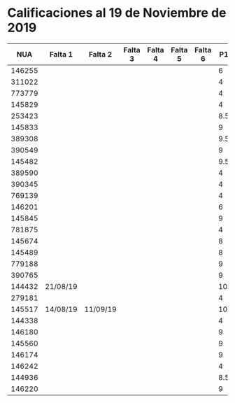 # Calificaciones al 19 de Noviembre de 2019

| NUA    | Falta 1  | Falta 2  | Falta 3 | Falta 4 | Falta 5 | Falta 6 | P1  | P2  | P3  | P4 |
|--------|----------|----------|---------|---------|---------|---------|-----|-----|-----|----|
| 146255 |          |          |         |         |         |         | 6   | 8.5 | 8   |    |
| 311022 |          |          |         |         |         |         | 4   | 9   | 9   |    |
| 773779 |          |          |         |         |         |         | 4   | 8   | 8.5 |    |
| 145829 |          |          |         |         |         |         | 4   | 10  | 10  |    |
| 253423 |          |          |         |         |         |         | 8.5 | 8.5 | 10  |    |
| 145833 |          |          |         |         |         |         | 9   | 8.5 | 10  |    |
| 389308 |          |          |         |         |         |         | 9.5 | 9   | 10  |    |
| 390549 |          |          |         |         |         |         | 9   | 9   | 9   |    |
| 145482 |          |          |         |         |         |         | 9.5 | 9   | 10  |    |
| 389590 |          |          |         |         |         |         | 4   | 9   | 9   |    |
| 390345 |          |          |         |         |         |         | 4   | 9.5 | 10  |    |
| 769139 |          |          |         |         |         |         | 4   | 8.5 | 6   |    |
| 146201 |          |          |         |         |         |         | 6   | 10  | 8   |    |
| 145845 |          |          |         |         |         |         | 9   | 8.5 | 8   |    |
| 781875 |          |          |         |         |         |         | 4   | 9.5 | 10  |    |
| 145674 |          |          |         |         |         |         | 8   | 10  | 10  |    |
| 145489 |          |          |         |         |         |         | 8   | 10  | 10  |    |
| 779188 |          |          |         |         |         |         | 9   | 9.5 | 10  |    |
| 390765 |          |          |         |         |         |         | 9   | 9.5 | 10  |    |
| 144432 | 21/08/19 |          |         |         |         |         | 10  | 9   | 8.5 |    |
| 279181 |          |          |         |         |         |         | 4   | 8.5 | 6   |    |
| 145517 | 14/08/19 | 11/09/19 |         |         |         |         | 10  | 9   | 8.5 |    |
| 144338 |          |          |         |         |         |         | 4   | 8   | 8.5 |    |
| 146180 |          |          |         |         |         |         | 9   | 10  | 8   |    |
| 145560 |          |          |         |         |         |         | 9   | 8.5 | 8   |    |
| 146174 |          |          |         |         |         |         | 9   | 8.5 | 8   |    |
| 146242 |          |          |         |         |         |         | 4   | 10  | 10  |    |
| 144936 |          |          |         |         |         |         | 8.5 | 8.5 | 10  |    |
| 146220 |          |          |         |         |         |         | 9   | 9   | 9   |    |
